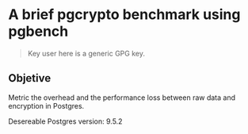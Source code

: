 # A brief pgcrypto benchmark using pgbench

> Key user here is a generic GPG key.

## Objetive 

Metric the overhead and the performance loss between raw data and encryption in Postgres.

Desereable Postgres version: 9.5.2 




